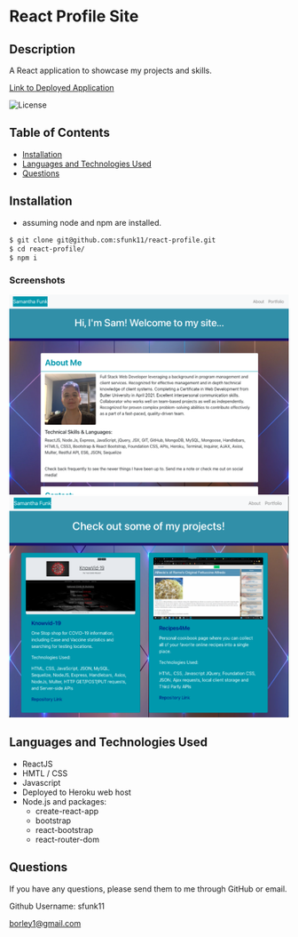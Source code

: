 # React Profile Site
## Description
 A React application to showcase my projects and skills.
 
  [Link to Deployed Application](https://sam-funk-portfolio.herokuapp.com/)
  
  ![License](https://img.shields.io/badge/license-MIT-success)
  
  ## Table of Contents
  * [Installation](#installation)
  * [Languages and Technologies Used](#languages)
  * [Questions](#questions)
  
  ## Installation
 - assuming node and npm are installed. 

```shell
$ git clone git@github.com:sfunk11/react-profile.git
$ cd react-profile/
$ npm i
```
  ### Screenshots
  ![Screenshot of About Page](profile-about.png)
  ![Screenshot of Portfolio Page](profile-portfolio.png)
  


  ## Languages and Technologies Used
  * ReactJS
  * HMTL / CSS
  * Javascript
  * Deployed to Heroku web host
  * Node.js and packages:
    * create-react-app
    * bootstrap
    * react-bootstrap
    * react-router-dom
    

  
  ## Questions
  If you have any questions, please send them to me through GitHub or email.

  Github Username: sfunk11

  [borley1@gmail.com](mailto:borley1@gmail.com)

